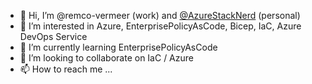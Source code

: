 - 👋 Hi, I’m @remco-vermeer (work) and [@AzureStackNerd][1] (personal)
- 👀 I’m interested in Azure, EnterprisePolicyAsCode, Bicep, IaC, Azure DevOps Service
- 🌱 I’m currently learning EnterprisePolicyAsCode
- 💞️ I’m looking to collaborate on IaC / Azure 
- 📫 How to reach me ...

<!---
remco-vermeer/remco-vermeer is a ✨ special ✨ repository because its `README.md` (this file) appears on your GitHub profile.
You can click the Preview link to take a look at your changes.
--->

[1]: https://github.com/AzureStackNerd
